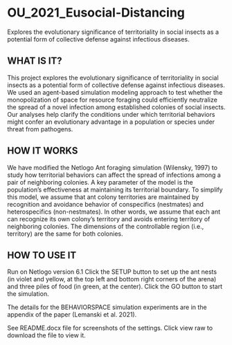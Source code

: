 # OU_2021_Eusocial-Distancing
Explores the evolutionary significance of territoriality in social insects as a potential form of collective defense against infectious diseases.
## WHAT IS IT?
This project explores the evolutionary significance of territoriality in social insects as a potential form of collective defense against infectious diseases.  We used an agent-based simulation modeling approach to test whether the monopolization of space for resource foraging could efficiently neutralize the spread of a novel infection among established colonies of social insects. Our analyses help clarify the conditions under which territorial behaviors might confer an evolutionary advantage in a population or species under threat from pathogens.

## HOW IT WORKS
We have modified the Netlogo Ant foraging simulation (Wilensky, 1997) to study how territorial behaviors can affect the spread of infections among a pair of neighboring colonies. A key parameter of the model is the population’s effectiveness at maintaining its territorial boundary. To simplify this model, we assume that ant colony territories are maintained by recognition and avoidance behavior of conspecifics (nestmates) and heterospecifics (non-nestmates). In other words, we assume that each ant can recognize its own colony’s territory and avoids entering territory of neighboring colonies. The dimensions of the controllable region (i.e., territory) are the same for both colonies.

## HOW TO USE IT
Run on Netlogo version 6.1
Click the SETUP button to set up the ant nests (in violet and yellow, at the top left and bottom right corners of the arena) and three piles of food (in green, at the center). Click the GO button to start the simulation.



The details for the BEHAVIORSPACE simulation experiments are in the appendix of the paper (Lemanski et al. 2021).

See README.docx file for screenshots of the settings. Click view raw to download the file to view it. 







